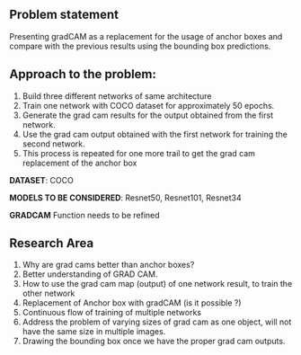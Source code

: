 ## Problem statement

Presenting gradCAM as a replacement for the usage of anchor boxes and compare with the previous results using the bounding box predictions.



## Approach to the problem:

1. Build three different networks of same architecture
2. Train one network with COCO dataset for approximately 50 epochs. 
3. Generate the grad cam results for the output obtained from the first network. 
4. Use the grad cam output obtained with the first network for training the second network. 
5. This process is repeated for one more trail to get the grad cam replacement of the anchor box



**DATASET**: COCO

**MODELS TO BE CONSIDERED**: Resnet50, Resnet101, Resnet34

**GRADCAM** Function needs to be refined



## Research Area

1. Why are grad cams better than anchor boxes?
2. Better understanding of GRAD CAM.
3. How to use the grad cam map (output) of one network result, to train the other network
4. Replacement of Anchor box with gradCAM (is it possible ?) 
5. Continuous flow of training of multiple networks
6. Address the problem of varying sizes of grad cam as one object, will not have the same size in multiple images.
7. Drawing the bounding box once we have the proper grad cam outputs.




